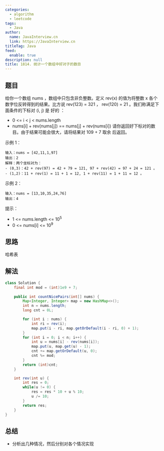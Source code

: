 ```yaml
---
categories: 
  - algorithm
  - leetcode
tags: 
  - Java
author: 
  name: JavaInterview.cn
  link: https://JavaInterview.cn
titleTag: Java
feed: 
  enable: true
description: null
title: 1814. 统计一个数组中好对子的数目
---
```


## 题目

给你一个数组 nums ，数组中只包含非负整数。定义 rev(x) 的值为将整数 x 各个数字位反转得到的结果。比方说 rev(123) = 321 ， rev(120) = 21 。我们称满足下面条件的下标对 (i, j) 是 好的 ：

* 0 <= i < j < nums.length
* nums[i] + rev(nums[j]) == nums[j] + rev(nums[i])
请你返回好下标对的数目。由于结果可能会很大，请将结果对 109 + 7 取余 后返回。



示例 1：

    输入：nums = [42,11,1,97]
    输出：2
    解释：两个坐标对为：
    - (0,3)：42 + rev(97) = 42 + 79 = 121, 97 + rev(42) = 97 + 24 = 121 。
    - (1,2)：11 + rev(1) = 11 + 1 = 12, 1 + rev(11) = 1 + 11 = 12 。

示例 2：

    输入：nums = [13,10,35,24,76]
    输出：4


提示：

* 1 <= nums.length <= 10<sup>5</sup>
* 0 <= nums[i] <= 10<sup>9</sup>

## 思路

哈希表

## 解法
```java
class Solution {
    final int mod = (int)1e9 + 7;
    
    public int countNicePairs(int[] nums) {
        Map<Integer, Integer> map = new HashMap<>();
        int n = nums.length;
        long cnt = 0L;

        for (int i : nums) {
            int ri = rev(i);
            map.put(i - ri, map.getOrDefault(i - ri, 0) + 1);
        }
        for (int i = 0; i < n; i++) {
            int u = nums[i] - rev(nums[i]);
            map.put(u, map.get(u) - 1);
            cnt += map.getOrDefault(u, 0);
            cnt %= mod;
        }
        return (int)cnt;
    }

    int rev(int u) {
        int res = 0;
        while(u != 0) {
            res = res * 10 + u % 10;
            u /= 10;
        }
        return res;
    }
}

```

## 总结

- 分析出几种情况，然后分别对各个情况实现 
